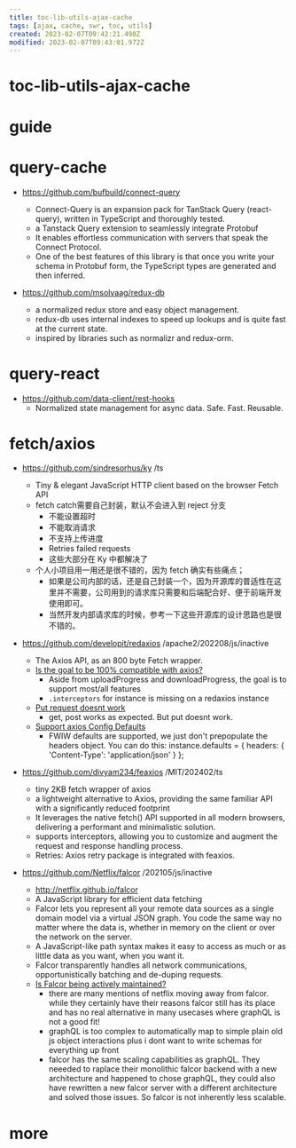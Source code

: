 ```yaml
---
title: toc-lib-utils-ajax-cache
tags: [ajax, cache, swr, toc, utils]
created: 2023-02-07T09:42:21.490Z
modified: 2023-02-07T09:43:01.972Z
---
```


# toc-lib-utils-ajax-cache

# guide

# query-cache
- https://github.com/bufbuild/connect-query
  - Connect-Query is an expansion pack for TanStack Query (react-query), written in TypeScript and thoroughly tested. 
  - a Tanstack Query extension to seamlessly integrate Protobuf
  - It enables effortless communication with servers that speak the Connect Protocol.
  - One of the best features of this library is that once you write your schema in Protobuf form, the TypeScript types are generated and then inferred.

- https://github.com/msolvaag/redux-db
  - a normalized redux store and easy object management.
  - redux-db uses internal indexes to speed up lookups and is quite fast at the current state.
  - inspired by libraries such as normalizr and redux-orm.
# query-react
- https://github.com/data-client/rest-hooks
  - Normalized state management for async data. Safe. Fast. Reusable.
# fetch/axios
- https://github.com/sindresorhus/ky /ts
  - Tiny & elegant JavaScript HTTP client based on the browser Fetch API
  - fetch catch需要自己封装，默认不会进入到 reject 分支
    - 不能设置超时
    - 不能取消请求
    - 不支持上传进度
    - Retries failed requests
    - 这些大部分在 Ky 中都解决了
  - 个人小项目用一用还是很不错的，因为 fetch 确实有些痛点；
    - 如果是公司内部的话，还是自己封装一个，因为开源库的普适性在这里并不需要，公司用到的请求库只需要和后端配合好、便于前端开发使用即可。
    - 当然开发内部请求库的时候，参考一下这些开源库的设计思路也是很不错的。

- https://github.com/developit/redaxios /apache2/202208/js/inactive
  - The Axios API, as an 800 byte Fetch wrapper.
  - [Is the goal to be 100% compatible with axios?](https://github.com/developit/redaxios/issues/14)
    - Aside from uploadProgress and downloadProgress, the goal is to support most/all features
    - `.interceptors` for instance is missing on a redaxios instance
  - [Put request doesnt work](https://github.com/developit/redaxios/issues/81)
    - get, post works as expected. But put doesnt work.
  - [Support axios Config Defaults](https://github.com/developit/redaxios/issues/62)
    - FWIW defaults are supported, we just don't prepopulate the headers object. You can do this: instance.defaults = { headers: { 'Content-Type': 'application/json' } };
- https://github.com/divyam234/feaxios /MIT/202402/ts
  - tiny 2KB fetch wrapper of axios
  - a lightweight alternative to Axios, providing the same familiar API with a significantly reduced footprint 
  - It leverages the native fetch() API supported in all modern browsers, delivering a performant and minimalistic solution.
  - supports interceptors, allowing you to customize and augment the request and response handling process.
  - Retries: Axios retry package is integrated with feaxios.

- https://github.com/Netflix/falcor /202105/js/inactive
  - http://netflix.github.io/falcor
  - A JavaScript library for efficient data fetching
  - Falcor lets you represent all your remote data sources as a single domain model via a virtual JSON graph. You code the same way no matter where the data is, whether in memory on the client or over the network on the server.
  - A JavaScript-like path syntax makes it easy to access as much or as little data as you want, when you want it. 
  - Falcor transparently handles all network communications, opportunistically batching and de-duping requests.
  - [Is Falcor being actively maintained?](https://github.com/Netflix/falcor/issues/1016)
    - there are many mentions of netflix moving away from falcor. while they certainly have their reasons falcor still has its place and has no real alternative in many usecases where graphQL is not a good fit!
    - graphQL is too complex to automatically map to simple plain old js object interactions plus i dont want to write schemas for everything up front 
    - falcor has the same scaling capabilities as graphQL. They neeeded to raplace their monolithic falcor backend with a new architecture and happened to chose graphQL, they could also have rewritten a new falcor server with a different architecture and solved those issues. So falcor is not inherently less scalable.
# more
